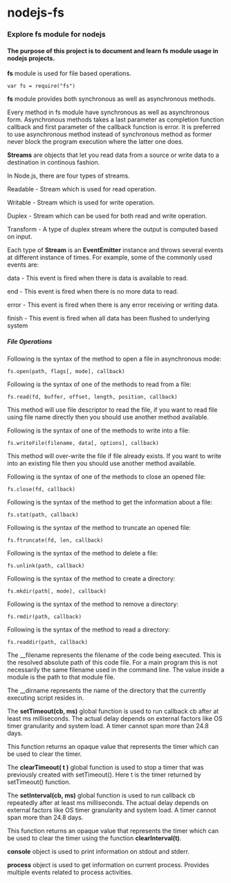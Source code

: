 # nodejs-fs
### Explore fs module for nodejs

#### The purpose of this project is to document and learn fs module usage in nodejs projects.

**fs** module is used for file based operations.
```
var fs = require("fs")
```
**fs** module provides both synchronous as well as asynchronous methods.
 
Every method in fs module have synchronous as well as asynchronous form. 
Asynchronous methods takes a last parameter as completion function callback and first parameter of the callback function is error. 
It is preferred to use asynchronous method instead of synchronous method as former never block the program execution where the latter one does.

**Streams** are objects that let you read data from a source or write data to a destination in continous fashion.

In Node.js, there are four types of streams.

Readable - Stream which is used for read operation.

Writable - Stream which is used for write operation.

Duplex - Stream which can be used for both read and write operation.

Transform - A type of duplex stream where the output is computed based on input.

Each type of **Stream** is an **EventEmitter** instance and throws several events at different instance of times. 
For example, some of the commonly used events are:

data - This event is fired when there is data is available to read.

end - This event is fired when there is no more data to read.

error - This event is fired when there is any error receiving or writing data.

finish - This event is fired when all data has been flushed to underlying system

##### File Operations

Following is the syntax of the method to open a file in asynchronous mode:
```
fs.open(path, flags[, mode], callback)
```
Following is the syntax of one of the methods to read from a file:
```
fs.read(fd, buffer, offset, length, position, callback)
```
This method will use file descriptor to read the file, if you want to read file using file name directly then you should use another method available.

Following is the syntax of one of the methods to write into a file:
```
fs.writeFile(filename, data[, options], callback)
```
This method will over-write the file if file already exists. If you want to write into an existing file then you should use another method available.

Following is the syntax of one of the methods to close an opened file:
```
fs.close(fd, callback)
```
Following is the syntax of the method to get the information about a file:
```
fs.stat(path, callback)
```
Following is the syntax of the method to truncate an opened file:
```
fs.ftruncate(fd, len, callback)
```
Following is the syntax of the method to delete a file:
```
fs.unlink(path, callback)
```
Following is the syntax of the method to create a directory:
```
fs.mkdir(path[, mode], callback)
```
Following is the syntax of the method to remove a directory:
```
fs.rmdir(path, callback)
```
Following is the syntax of the method to read a directory:
```
fs.readdir(path, callback)
```

The __filename represents the filename of the code being executed. 
This is the resolved absolute path of this code file. 
For a main program this is not necessarily the same filename used in the command line. 
The value inside a module is the path to that module file.

The __dirname represents the name of the directory that the currently executing script resides in.

The **setTimeout(cb, ms)** global function is used to run callback cb after at least ms milliseconds. 
The actual delay depends on external factors like OS timer granularity and system load. 
A timer cannot span more than 24.8 days.

This function returns an opaque value that represents the timer which can be used to clear the timer.

The **clearTimeout( t )** global function is used to stop a timer that was previously created with setTimeout(). 
Here t is the timer returned by setTimeout() function.

The **setInterval(cb, ms)** global function is used to run callback cb repeatedly after at least ms milliseconds. 
The actual delay depends on external factors like OS timer granularity and system load. 
A timer cannot span more than 24.8 days.

This function returns an opaque value that represents the timer which can be used to clear the timer using the function **clearInterval(t)**.

**console** object is used to print information on stdout and stderr.

**process** object is used to get information on current process. Provides multiple events related to process activities.